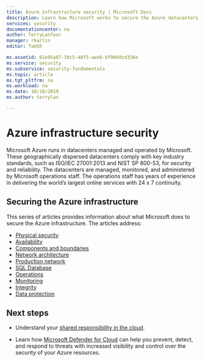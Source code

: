 ```yaml
---
title: Azure infrastructure security | Microsoft Docs
description: Learn how Microsoft works to secure the Azure datacenters. The datacenters are managed, monitored, and administered by Microsoft operations staff.
services: security
documentationcenter: na
author: TerryLanfear
manager: rkarlin
editor: TomSh

ms.assetid: 61e95a87-39c5-48f5-aee6-6f90ddcd336e
ms.service: security
ms.subservice: security-fundamentals
ms.topic: article
ms.tgt_pltfrm: na
ms.workload: na
ms.date: 10/18/2019
ms.author: terrylan

---
```


# Azure infrastructure security
Microsoft Azure runs in datacenters managed and operated by Microsoft. These geographically dispersed datacenters comply with key industry standards, such as ISO/IEC 27001:2013 and NIST SP 800-53, for security and reliability. The datacenters are managed, monitored, and administered by Microsoft operations staff. The operations staff has years of experience in delivering the world’s largest online services with 24 x 7 continuity.

## Securing the Azure infrastructure
This series of articles provides information about what Microsoft does to secure the Azure infrastructure. The articles address:

- [Physical security](physical-security.md)
- [Availability](infrastructure-availability.md)
- [Components and boundaries](infrastructure-components.md)
- [Network architecture](infrastructure-network.md)
- [Production network](production-network.md)
- [SQL Database](infrastructure-sql.md)
- [Operations](infrastructure-operations.md)
- [Monitoring](infrastructure-monitoring.md)
- [Integrity](infrastructure-integrity.md)
- [Data protection](protection-customer-data.md)

## Next steps

- Understand your [shared responsibility in the cloud](shared-responsibility.md).

- Learn how [Microsoft Defender for Cloud](https://azure.microsoft.com/services/security-center/) can help you prevent, detect, and respond to threats with increased visibility and control over the security of your Azure resources.

